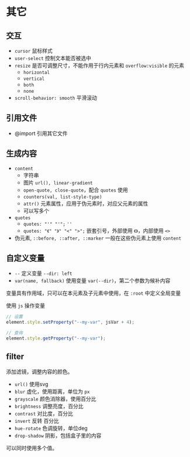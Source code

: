 # 其它

## 交互

* `cursor` 鼠标样式
* `user-select` 控制文本能否被选中
* `resize` 是否可调整尺寸，不能作用于行内元素和 `overflow:visible` 的元素
  * `horizontal`
  * `vertical`
  * `both`
  * `none`
* `scroll-behavior: smooth` 平滑滚动

## 引用文件

* @import 引用其它文件

## 生成内容

* `content`
  * 字符串
  * 图片 `url(), linear-gradient`
  * `open-quote, close-quote`，配合 `quotes` 使用
  * `counters(val, list-style-type)`
  * `attr()` 元素属性，应用于伪元素时，对应父元素的属性
  * 可以写多个
* `quotes`
  * `quotes: "'" "'";` `''`
  * `quotes: "《" "》" "<" ">";` 嵌套引号，外部使用 `《》`，内部使用 `<>`
* 伪元素, `::before, ::after, ::marker` 一般在这些伪元素上使用 `content`

## 自定义变量

* `--` 定义变量 `--dir: left`
* `var(name, fallback)` 使用变量 `var(--dir)`，第二个参数为候补内容

变量具有作用域，只可以在本元素及子元素中使用，在 `:root` 中定义全局变量

使用 `js` 操作变量

```js
// 设置
element.style.setProperty("--my-var", jsVar + 4);

// 查询
element.style.getProperty("--my-var");
```

## filter

添加滤镜，调整内容的颜色。

* `url()` 使用svg
* `blur` 虚化，使用距离，单位为 `px`
* `grayscale` 颜色消除器，使用百分比
* `brightness` 调整亮度，百分比
* `contrast` 对比度，百分比
* `invert` 反转 百分比
* `hue-rotate` 色调旋转，单位deg
* `drop-shadow` 阴影，包括盒子里的内容

可以同时使用多个值。
